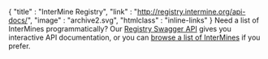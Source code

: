 {
  "title" : "InterMine Registry",
  "link" :  "http://registry.intermine.org/api-docs/",
  "image" : "archive2.svg",
  "htmlclass" : "inline-links"
}
Need a list of InterMines programmatically? Our <a href="http://registry.intermine.org/api-docs/">Registry Swagger API</a> gives you interactive API documentation, or you can <a href='http://registry.intermine.org/'>browse a list of InterMines</a> if you prefer.
